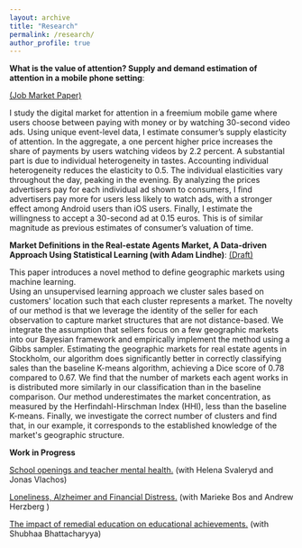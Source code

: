 ```yaml
---
layout: archive
title: "Research"
permalink: /research/
author_profile: true
---
```







**What is the value of attention? Supply and demand estimation of attention in a mobile phone setting**:

 [(Job Market Paper)](../files/JMPdraft_orrenius_attention.pdf)


I study the digital market for attention in a freemium mobile game where users choose between paying with money or by watching 30-second video ads.
Using unique event-level data, I estimate consumer’s supply elasticity of attention. 
In the aggregate, a one percent higher price increases the share of payments by users watching videos by 2.2 percent. 
A substantial part is due to individual heterogeneity in tastes. 
Accounting individual heterogeneity reduces the elasticity to 0.5. 
The individual elasticities vary throughout the day, peaking in the evening. 
By analyzing the prices advertisers pay for each individual ad shown to consumers, I find advertisers pay more for users less likely to watch ads, with a stronger effect among Android users than iOS users. Finally, I estimate the willingness to accept a 30-second ad at 0.15 euros. This is of similar magnitude as previous estimates of consumer’s valuation of time. 



**Market Definitions in the Real-estate Agents Market,  A Data-driven Approach Using Statistical Learning (with Adam Lindhe)**: 
 [(Draft)](../files/Market_definition_oct24_orrenius.pdf)
 
   This paper introduces a novel method to define geographic markets using machine learning.  
   Using an unsupervised learning approach we cluster sales based on customers' location such that each cluster represents a market. 
   The novelty of our method is that we leverage the identity of the seller for each observation to capture market structures that are not distance-based.
   We integrate the assumption that sellers focus on a few geographic markets into our Bayesian framework and empirically implement the method using a Gibbs sampler. 
   Estimating the geographic markets for real estate agents in Stockholm, our algorithm does significantly better in correctly classifying sales than the baseline K-means algorithm, achieving a Dice score of $0.78$ compared to $0.67$. 
   We find that the number of markets each agent works in is distributed more similarly in our classification than in the baseline comparison. 
   Our method underestimates the market concentration, as measured by the Herfindahl-Hirschman Index (HHI), less than the baseline K-means. 
   Finally, we investigate the correct number of clusters and find that, in our example, it corresponds to the established knowledge of the market's geographic structure.

**Work in Progress**

<u>School openings and teacher mental health.</u> (with Helena Svaleryd and Jonas Vlachos)


<u>Loneliness, Alzheimer and Financial Distress.</u> (with Marieke Bos and Andrew Herzberg )


<u>The impact of remedial education on educational achievements.</u> (with Shubhaa Bhattacharyya)



